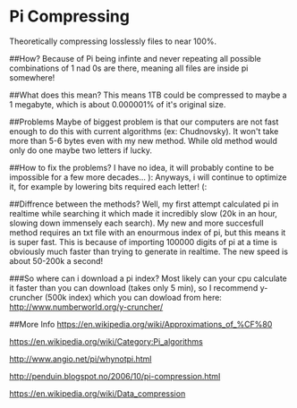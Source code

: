 # Pi Compressing
Theoretically compressing losslessly files to near 100%.

##How?
Because of Pi being infinte and never repeating all possible combinations of 1 nad 0s are there, meaning all files are inside pi somewhere!

##What does this mean?
This means 1TB could be compressed to maybe a 1 megabyte, which is about 0.000001% of it's original size.

##Problems
Maybe of biggest problem is that our computers are not fast enough to do this with current algorithms (ex: Chudnovsky).
It won't take more than 5-6 bytes even with my new method. While old method would only do one maybe two letters if lucky.

##How to fix the problems?
I have no idea, it will probably contine to be impossible for a few more decades... ):
Anyways, i will continue to optimize it, for example by lowering bits required each letter! (:

##Diffrence between the methods?
Well, my first attempt calculated pi in realtime while searching it which made it incredibly slow (20k in an hour, slowing down immensely each search).
My new and more succesfull method requires an txt file with an enourmous index of pi, but this means it is super fast. This is because of importing 100000 digits of pi at a time is obviously much faster than trying to generate in realtime. The new speed is about 50-200k a second!

###So where can i download a pi index?
Most likely can your cpu calculate it faster than you can download (takes only 5 min), so I recommend y-cruncher (500k index) which you can dowload from here: 
http://www.numberworld.org/y-cruncher/

##More Info
https://en.wikipedia.org/wiki/Approximations_of_%CF%80

https://en.wikipedia.org/wiki/Category:Pi_algorithms

http://www.angio.net/pi/whynotpi.html

http://penduin.blogspot.no/2006/10/pi-compression.html

https://en.wikipedia.org/wiki/Data_compression
